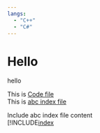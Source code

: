 ```yaml
---
langs: 
  - "C++"
  - "C#"
---
```


# Hello

hello


This is [Code file](~/code.md)  
This is [abc index file](~/abc/index.md)

Include abc index file content  
[!INCLUDE[index](~/abc/index.md)
